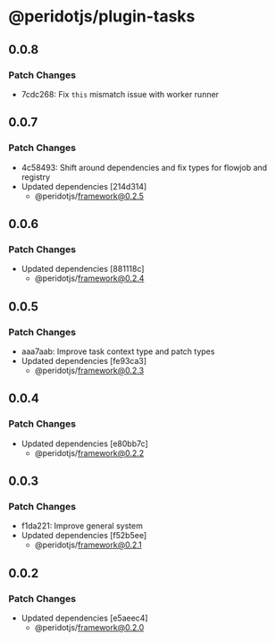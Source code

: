 # @peridotjs/plugin-tasks

## 0.0.8

### Patch Changes

-   7cdc268: Fix `this` mismatch issue with worker runner

## 0.0.7

### Patch Changes

-   4c58493: Shift around dependencies and fix types for flowjob and registry
-   Updated dependencies [214d314]
    -   @peridotjs/framework@0.2.5

## 0.0.6

### Patch Changes

-   Updated dependencies [881118c]
    -   @peridotjs/framework@0.2.4

## 0.0.5

### Patch Changes

-   aaa7aab: Improve task context type and patch types
-   Updated dependencies [fe93ca3]
    -   @peridotjs/framework@0.2.3

## 0.0.4

### Patch Changes

-   Updated dependencies [e80bb7c]
    -   @peridotjs/framework@0.2.2

## 0.0.3

### Patch Changes

-   f1da221: Improve general system
-   Updated dependencies [f52b5ee]
    -   @peridotjs/framework@0.2.1

## 0.0.2

### Patch Changes

-   Updated dependencies [e5aeec4]
    -   @peridotjs/framework@0.2.0
